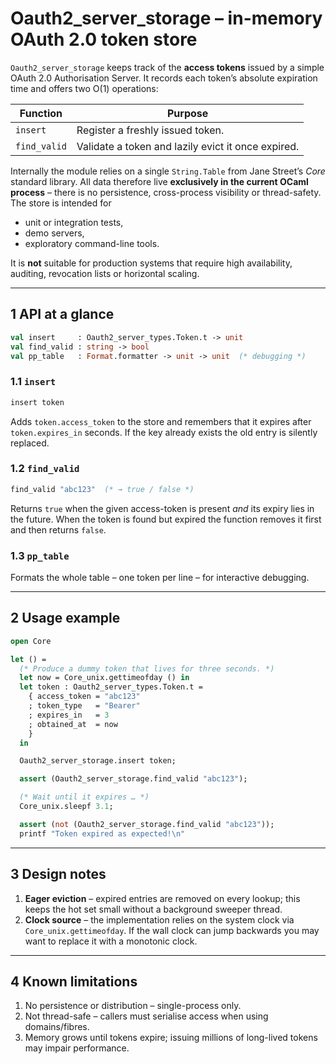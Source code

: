 # Oauth2_server_storage – in-memory OAuth 2.0 token store

`Oauth2_server_storage` keeps track of the **access tokens** issued by a
simple OAuth 2.0 Authorisation Server.  It records each token’s absolute
expiration time and offers two O(1) operations:

| Function        | Purpose                                               |
|-----------------|-------------------------------------------------------|
| `insert`        | Register a freshly issued token.                      |
| `find_valid`    | Validate a token and lazily evict it once expired.    |

Internally the module relies on a single `String.Table` from Jane Street’s
*Core* standard library.  All data therefore live **exclusively in the current
OCaml process** – there is no persistence, cross-process visibility or
thread-safety.  The store is intended for

* unit or integration tests,
* demo servers,
* exploratory command-line tools.

It is **not** suitable for production systems that require high availability,
auditing, revocation lists or horizontal scaling.

---

## 1  API at a glance

```ocaml
val insert     : Oauth2_server_types.Token.t -> unit
val find_valid : string -> bool
val pp_table   : Format.formatter -> unit -> unit  (* debugging *)
```

### 1.1  `insert`

```ocaml
insert token
```

Adds `token.access_token` to the store and remembers that it expires after
`token.expires_in` seconds.  If the key already exists the old entry is
silently replaced.

### 1.2  `find_valid`

```ocaml
find_valid "abc123"  (* → true / false *)
```

Returns `true` when the given access-token is present *and* its expiry lies in
the future.  When the token is found but expired the function removes it first
and then returns `false`.

### 1.3  `pp_table`

Formats the whole table – one token per line – for interactive debugging.

---

## 2  Usage example

```ocaml
open Core

let () =
  (* Produce a dummy token that lives for three seconds. *)
  let now = Core_unix.gettimeofday () in
  let token : Oauth2_server_types.Token.t =
    { access_token = "abc123"
    ; token_type   = "Bearer"
    ; expires_in   = 3
    ; obtained_at  = now
    }
  in

  Oauth2_server_storage.insert token;

  assert (Oauth2_server_storage.find_valid "abc123");

  (* Wait until it expires … *)
  Core_unix.sleepf 3.1;

  assert (not (Oauth2_server_storage.find_valid "abc123"));
  printf "Token expired as expected!\n"
```

---

## 3  Design notes

1. **Eager eviction** – expired entries are removed on every lookup; this keeps
   the hot set small without a background sweeper thread.
2. **Clock source** – the implementation relies on the system clock via
   `Core_unix.gettimeofday`.  If the wall clock can jump backwards you may want
   to replace it with a monotonic clock.

---

## 4  Known limitations

1. No persistence or distribution – single-process only.
2. Not thread-safe – callers must serialise access when using domains/fibres.
3. Memory grows until tokens expire; issuing millions of long-lived tokens may
   impair performance.

